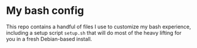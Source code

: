 # My bash config

This repo contains a handful of files I use to customize my bash experience, including a setup script `setup.sh` that will do most of the heavy lifting for you in a fresh Debian-based install.
